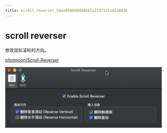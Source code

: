 ```yaml
---
title: scroll_reverser_54eed5069dd846bfa21471211e520d36
---
```


# scroll reverser

修改鼠标滚轮的方向。

[pilotmoon/Scroll-Reverser](https://github.com/pilotmoon/Scroll-Reverser)

![scroll%20reverser%2054eed5069dd846bfa21471211e520d36/Untitled.png](scroll%20reverser%2054eed5069dd846bfa21471211e520d36/Untitled.png)